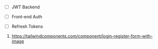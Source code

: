 - [ ] JWT Backend
- [ ] Front-end Auth
- [ ] Refresh Tokens


<!-- DESIGN -->

1. https://tailwindcomponents.com/component/login-register-form-with-image